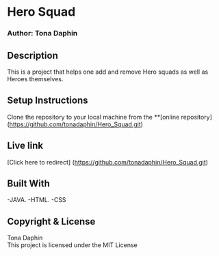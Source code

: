 # Hero Squad
### Author: Tona Daphin
## Description
This is a project that helps one add and remove Hero squads as well as Heroes themselves.

## Setup Instructions

Clone the repository to your local machine from the 
**[online repository]
(https://github.com/tonadaphin/Hero_Squad.git)

## Live link

[Click here to redirect] (https://github.com/tonadaphin/Hero_Squad.git)

## Built With

-JAVA.
-HTML.
-CSS

## Copyright & License

Tona Daphin <br>
This project is licensed under the MIT License 


